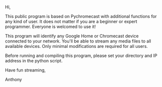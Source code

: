 Hi,

This public program is based on Pychromecast with additional functions for any kind of user. It does not matter if you are a beginner or expert programmer. Everyone is welcomed to use it!

This program will identify any Google Home or Chromecast device connected to your network. You'll be able to stream any media files to all available devices. Only minimal modifications are required for all users.

Before running and compiling this program, please set your directory and IP address in the python script.


Have fun streaming,

Anthony

